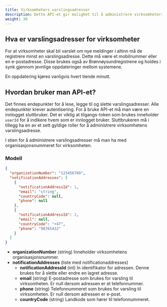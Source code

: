 ```yaml
---
title: Virksomheters varslingsadresser
description: Dette API-et gir mulighet til å administrere virksomheters varslingsadresser
weight: 30
---
```


## Hva er varslingsadresser for virksomheter
For at virksomheter skal bli varslet om nye meldinger i altinn må de registrere minst en varslingsadresse. Dette må være et mobilnummer eller en e-postadresse. 
Disse brukes også av Brønnøysundregistrene og holdes i synk gjennom jevnlige oppdateringer mellom systemene. 

En oppdatering kjøres vanligvis hvert tiende minutt. 


## Hvordan bruker man API-et?
Det finnes endepunkter for å lese, legge til og slette varslingsadresser. 
Alle endepunkter krever autentisering. For å bruke API-et må man være en innlogget sluttbruker. Det er viktig at tilgangs-token som brukes inneholder `userId` for å indikere hvem som er innlogget bruker. 
Sluttbrukeren må i tillegg ha en av et sett gyldige roller for å administrere virksomhetens varslingsadresse.

I stien for å administrere varslingsadresser må man ha med organisasjonsnummeret for virksomheten.

### Modell
```json
{
  "organizationNumber": "123456789",
  "notificationAddresses": [
    {
      "notificationAddressId": 1,
      "email": "string",
      "countryCode": null,
      "phone": null
    },
    {
      "notificationAddressId": 2,
      "email": null,
      "countryCode": "+47",
      "phone": "98765432"
    }
  ]
}
```
* **organizationNumber** (string) Inneholder virksomhetens organisasjonsnummer. 
* **notificationAddresses** (liste med notificationaddresses)
    * **notificationAddressId** (int) In identifikator for adressen. Denne brukes for å slette eller endre en lagret adresse.
    * **email** (string) E-postadresse som brukes for varsling til virksomheten. Er null dersom adressen er et telefonnummer.
    * **phone** (string) Telefonnummeret som brukes for varsling til virksomheten. Er null dersom adressen er e-post. 
    * **countryCode** (string) Landkode som hører til telefonnummeret. 